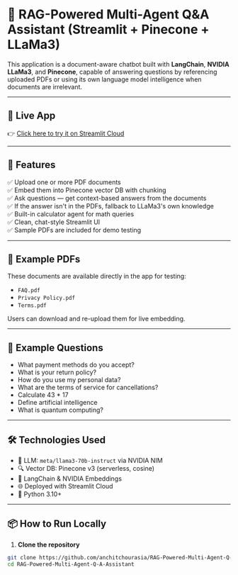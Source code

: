 # 💬 RAG-Powered Multi-Agent Q&A Assistant (Streamlit + Pinecone + LLaMa3)

This application is a document-aware chatbot built with **LangChain**, **NVIDIA LLaMa3**, and **Pinecone**, capable of answering questions by referencing uploaded PDFs or using its own language model intelligence when documents are irrelevant.

---

## 🚀 Live App

👉 [Click here to try it on Streamlit Cloud](https://anchitchourasia-rag-chat.streamlit.app/)

---

## 📂 Features

✅ Upload one or more PDF documents  
✅ Embed them into Pinecone vector DB with chunking  
✅ Ask questions — get context-based answers from the documents  
✅ If the answer isn't in the PDFs, fallback to LLaMa3's own knowledge  
✅ Built-in calculator agent for math queries  
✅ Clean, chat-style Streamlit UI  
✅ Sample PDFs are included for demo testing  

---

## 📄 Example PDFs

These documents are available directly in the app for testing:
- `FAQ.pdf`
- `Privacy Policy.pdf`
- `Terms.pdf`

Users can download and re-upload them for live embedding.

---

## 🤖 Example Questions

- What payment methods do you accept?  
- What is your return policy?  
- How do you use my personal data?  
- What are the terms of service for cancellations?  
- Calculate 43 * 17  
- Define artificial intelligence  
- What is quantum computing?

---

## 🛠️ Technologies Used

- 🧠 LLM: `meta/llama3-70b-instruct` via NVIDIA NIM
- 🔍 Vector DB: Pinecone v3 (serverless, cosine)
- 🔗 LangChain & NVIDIA Embeddings
- 🌐 Deployed with Streamlit Cloud
- 🐍 Python 3.10+

---

## 📦 How to Run Locally

1. **Clone the repository**

```bash
git clone https://github.com/anchitchourasia/RAG-Powered-Multi-Agent-Q-A-Assistant.git
cd RAG-Powered-Multi-Agent-Q-A-Assistant
